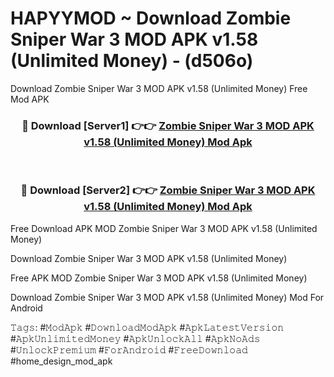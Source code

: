 # HAPYYMOD ~ Download Zombie Sniper War 3 MOD APK v1.58 (Unlimited Money) - (d506o)
Download Zombie Sniper War 3 MOD APK v1.58 (Unlimited Money) Free Mod APK

<div align="center">
<h3>🔴 Download [Server1] 👉👉 <a href="https://apk-comot.site?title=Zombie_Sniper_War_3_MOD_APK_v1.58_(Unlimited_Money)">Zombie Sniper War 3 MOD APK v1.58 (Unlimited Money) Mod Apk</a></h3><br>

<h3>🔴 Download [Server2] 👉👉 <a href="https://apk-comot.site?title=Zombie_Sniper_War_3_MOD_APK_v1.58_(Unlimited_Money)">Zombie Sniper War 3 MOD APK v1.58 (Unlimited Money) Mod Apk</a></h3>
</div>


Free Download APK MOD Zombie Sniper War 3 MOD APK v1.58 (Unlimited Money)

Download Zombie Sniper War 3 MOD APK v1.58 (Unlimited Money) 

Free APK MOD Zombie Sniper War 3 MOD APK v1.58 (Unlimited Money) 

Download Zombie Sniper War 3 MOD APK v1.58 (Unlimited Money) Mod For Android

𝚃𝚊𝚐𝚜: #𝙼𝚘𝚍𝙰𝚙𝚔 #𝙳𝚘𝚠𝚗𝚕𝚘𝚊𝚍𝙼𝚘𝚍𝙰𝚙𝚔 #𝙰𝚙𝚔𝙻𝚊𝚝𝚎𝚜𝚝𝚅𝚎𝚛𝚜𝚒𝚘𝚗 #𝙰𝚙𝚔𝚄𝚗𝚕𝚒𝚖𝚒𝚝𝚎𝚍𝙼𝚘𝚗𝚎𝚢 #𝙰𝚙𝚔𝚄𝚗𝚕𝚘𝚌𝚔𝙰𝚕𝚕 #𝙰𝚙𝚔𝙽𝚘𝙰𝚍𝚜 #𝚄𝚗𝚕𝚘𝚌𝚔𝙿𝚛𝚎𝚖𝚒𝚞𝚖 #𝙵𝚘𝚛𝙰𝚗𝚍𝚛𝚘𝚒𝚍 #𝙵𝚛𝚎𝚎𝙳𝚘𝚠𝚗𝚕𝚘𝚊𝚍 #home_design_mod_apk